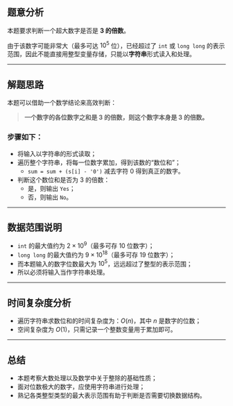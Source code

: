 ## 题意分析

本题要求判断一个超大数字是否是 **3 的倍数**。

由于该数字可能非常大（最多可达 $10^5$ 位），已经超过了 `int` 或 `long long` 的表示范围，因此不能直接用整型变量存储，只能以**字符串**形式读入和处理。

---

## 解题思路

本题可以借助一个数学结论来高效判断：

> **一个数字的各位数字之和是 3 的倍数，则这个数字本身是 3 的倍数。**

### 步骤如下：

- 将输入以字符串的形式读取；
- 遍历整个字符串，将每一位数字累加，得到该数的“数位和”；
    - `sum = sum + (s[i] - '0')` 减去字符 $0$ 得到真正的数字。
- 判断这个数位和是否为 3 的倍数：
     - 是，则输出 `Yes`；
     - 否，则输出 `No`。

---

## 数据范围说明

- `int` 的最大值约为 $2 \times 10^9$（最多可存 10 位数字）；
- `long long` 的最大值约为 $9 \times 10^{18}$（最多可存 19 位数字）；
- 而本题输入的数字位数最大为 $10^5$，远远超过了整型的表示范围；
- 所以必须将输入当作字符串处理。

---

## 时间复杂度分析

- 遍历字符串求数位和的时间复杂度为：$O(n)$，其中 $n$ 是数字的位数；
- 空间复杂度为 $O(1)$，只需记录一个整数变量用于累加即可。

---

## 总结

- 本题考察大数处理以及数学中关于整除的基础性质；
- 面对位数极大的数字，应使用字符串进行处理；
- 熟记各类整型类型的最大表示范围有助于判断是否需要切换数据结构。
